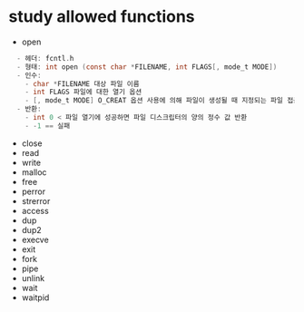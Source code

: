# study allowed functions

- open
```c
  - 헤더: fcntl.h
  - 형태: int open (const char *FILENAME, int FLAGS[, mode_t MODE])
  - 인수: 
    - char *FILENAME 대상 파일 이름
    - int FLAGS 파일에 대한 열기 옵션
    - [, mode_t MODE] O_CREAT 옵션 사용에 의해 파일이 생성될 때 지정되는 파일 접근 권한
  - 반환:
    - int 0 < 파일 열기에 성공하면 파일 디스크립터의 양의 정수 값 반환
    - -1 == 실패
 ```
- close
- read
- write
- malloc
- free
- perror
- strerror
- access
- dup
- dup2
- execve
- exit
- fork
- pipe
- unlink
- wait
- waitpid